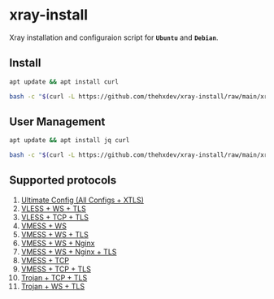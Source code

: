# xray-install

Xray installation and configuraion script for **`Ubuntu`** and **`Debian`**.

## Install
```bash
apt update && apt install curl

bash -c "$(curl -L https://github.com/thehxdev/xray-install/raw/main/xray.sh)"
```

## User Management
```bash
apt update && apt install jq curl

bash -c "$(curl -L https://github.com/thehxdev/xray-install/raw/main/xray_manage_users.sh)"
```

## Supported protocols

1. [Ultimate Config (All Configs + XTLS)](https://github.com/thehxdev/xray-examples/blob/main/VLESS-TCP-XTLS-WHATEVER)
1. [VLESS + WS + TLS](https://github.com/thehxdev/xray-examples/tree/main/VLESS-Websocket-TLS-s)
1. [VLESS + TCP + TLS](https://github.com/thehxdev/xray-examples/tree/main/VLESS-TCP-TLS-Minimal-s)
1. [VMESS + WS](https://github.com/thehxdev/xray-examples/tree/main/VMess-Websocket-s)
1. [VMESS + WS + TLS](https://github.com/thehxdev/xray-examples/tree/main/VMess-Websocket-TLS-s)
1. [VMESS + WS + Nginx](https://github.com/thehxdev/xray-examples/tree/main/VMess-Websocket-Nginx-s)
1. [VMESS + WS + Nginx + TLS](https://github.com/thehxdev/xray-examples/tree/main/VMess-Websocket-Nginx-TLS-s)
1. [VMESS + TCP](https://github.com/thehxdev/xray-examples/tree/main/VMess-TCP-s)
1. [VMESS + TCP + TLS](https://github.com/thehxdev/xray-examples/tree/main/VMess-TCP-TLS-s)
1. [Trojan + TCP + TLS](https://github.com/thehxdev/xray-examples/tree/main/Trojan-TCP-TLS-s)
1. [Trojan + WS + TLS](https://github.com/thehxdev/xray-examples/tree/main/Trojan-Websocket-TLS-s)

